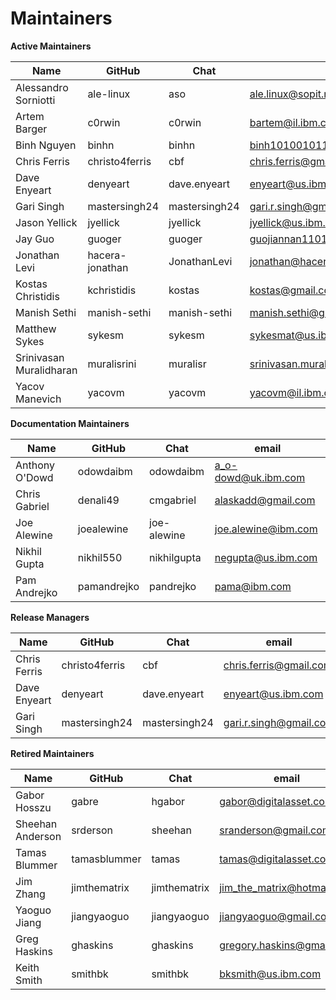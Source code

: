 Maintainers
===========

**Active Maintainers**

| Name | GitHub | Chat | email
|------|--------|------|----------------------
| Alessandro Sorniotti | ale-linux | aso | <ale.linux@sopit.net>
| Artem Barger | c0rwin | c0rwin | <bartem@il.ibm.com>
| Binh Nguyen | binhn | binhn | <binh1010010110@gmail.com>
| Chris Ferris | christo4ferris | cbf | <chris.ferris@gmail.com>
| Dave Enyeart | denyeart | dave.enyeart | <enyeart@us.ibm.com>
| Gari Singh | mastersingh24 | mastersingh24 | <gari.r.singh@gmail.com>
| Jason Yellick | jyellick | jyellick | <jyellick@us.ibm.com>
| Jay Guo | guoger | guoger | <guojiannan1101@gmail.com>
| Jonathan Levi | hacera-jonathan | JonathanLevi | <jonathan@hacera.com>
| Kostas Christidis | kchristidis | kostas | <kostas@gmail.com>
| Manish Sethi | manish-sethi | manish-sethi | <manish.sethi@gmail.com>
| Matthew Sykes | sykesm | sykesm | <sykesmat@us.ibm.com>
| Srinivasan Muralidharan | muralisrini | muralisr | <srinivasan.muralidharan99@gmail.com>
| Yacov Manevich | yacovm | yacovm | <yacovm@il.ibm.com>

**Documentation Maintainers**

| Name | GitHub | Chat | email
|------|--------|------|----------------------
| Anthony O'Dowd | odowdaibm  | odowdaibm | <a_o-dowd@uk.ibm.com>
| Chris Gabriel  | denali49   | cmgabriel | <alaskadd@gmail.com>
| Joe Alewine | joealewine | joe-alewine | <joe.alewine@ibm.com>
| Nikhil Gupta | nikhil550 | nikhilgupta | <negupta@us.ibm.com>
| Pam Andrejko | pamandrejko | pandrejko | <pama@ibm.com>

**Release Managers**

| Name | GitHub | Chat | email
|------|--------|------|----------------------
| Chris Ferris | christo4ferris | cbf | <chris.ferris@gmail.com>
| Dave Enyeart | denyeart | dave.enyeart | <enyeart@us.ibm.com>
| Gari Singh | mastersingh24 | mastersingh24 | <gari.r.singh@gmail.com>

**Retired Maintainers**

| Name | GitHub | Chat | email
|------|--------|------|----------------------
| Gabor Hosszu | gabre | hgabor | <gabor@digitalasset.com>
| Sheehan Anderson | srderson | sheehan | <sranderson@gmail.com>
| Tamas Blummer | tamasblummer | tamas | <tamas@digitalasset.com>
| Jim Zhang | jimthematrix | jimthematrix | <jim_the_matrix@hotmail.com>
| Yaoguo Jiang | jiangyaoguo | jiangyaoguo | <jiangyaoguo@gmail.com>
| Greg Haskins | ghaskins | ghaskins | <gregory.haskins@gmail.com>
| Keith Smith | smithbk | smithbk | <bksmith@us.ibm.com>
